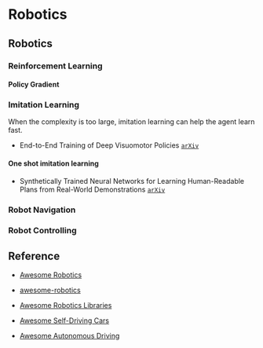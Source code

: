 # Robotics

## Robotics

### Reinforcement Learning

#### Policy Gradient

### Imitation Learning

When the complexity is too large, imitation learning can help the agent learn fast. 

* End-to-End Training of Deep Visuomotor Policies [`arXiv`](https://arxiv.org/abs/1504.00702)

#### One shot imitation learning

* Synthetically Trained Neural Networks for Learning Human-Readable Plans from Real-World Demonstrations [`arXiv`](https://arxiv.org/abs/1805.07054)

### Robot Navigation

### Robot Controlling

## Reference

* [Awesome Robotics](https://github.com/kiloreux/awesome-robotics)

* [awesome-robotics](https://github.com/ahundt/awesome-robotics)

* [Awesome Robotics Libraries](https://github.com/jslee02/awesome-robotics-libraries)

* [Awesome Self-Driving Cars](https://github.com/daohu527/awesome-self-driving-car)

* [Awesome Autonomous Driving](https://github.com/autonomousdrivingkr/Awesome-Autonomous-Driving)
